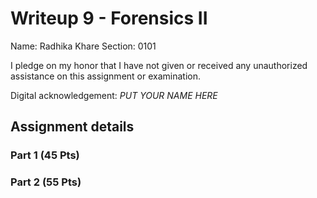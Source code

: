 # Writeup 9 - Forensics II

Name: Radhika Khare
Section: 0101

I pledge on my honor that I have not given or received any unauthorized assistance on this assignment or examination.

Digital acknowledgement: *PUT YOUR NAME HERE*


## Assignment details

### Part 1 (45 Pts)

### Part 2 (55 Pts)
